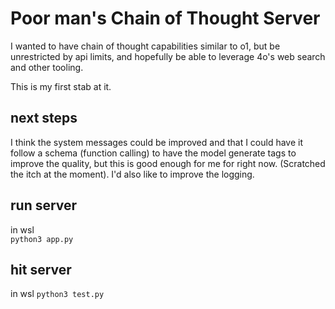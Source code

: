 # Poor man's Chain of Thought Server

I wanted to have chain of thought capabilities similar to o1, but be unrestricted by api limits, and hopefully be able to leverage 4o's web search and other tooling.

This is my first stab at it.

## next steps
I think the system messages could be improved and that I could have it follow a schema (function calling) to have the model generate <thought> tags to improve the quality, but this is good enough for me for right now. (Scratched the itch at the moment).
I'd also like to improve the logging.

## run server
in wsl  
`python3 app.py`
## hit server
in wsl
`python3 test.py`
